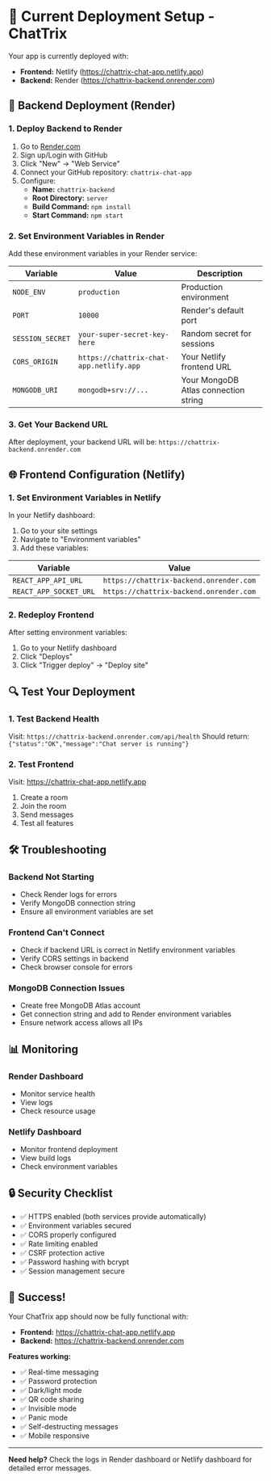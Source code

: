 # 🚀 Current Deployment Setup - ChatTrix

Your app is currently deployed with:
- **Frontend:** Netlify (https://chattrix-chat-app.netlify.app)
- **Backend:** Render (https://chattrix-backend.onrender.com)

## 🔧 Backend Deployment (Render)

### 1. Deploy Backend to Render
1. Go to [Render.com](https://render.com)
2. Sign up/Login with GitHub
3. Click "New" → "Web Service"
4. Connect your GitHub repository: `chattrix-chat-app`
5. Configure:
   - **Name:** `chattrix-backend`
   - **Root Directory:** `server`
   - **Build Command:** `npm install`
   - **Start Command:** `npm start`

### 2. Set Environment Variables in Render
Add these environment variables in your Render service:

| Variable | Value | Description |
|----------|-------|-------------|
| `NODE_ENV` | `production` | Production environment |
| `PORT` | `10000` | Render's default port |
| `SESSION_SECRET` | `your-super-secret-key-here` | Random secret for sessions |
| `CORS_ORIGIN` | `https://chattrix-chat-app.netlify.app` | Your Netlify frontend URL |
| `MONGODB_URI` | `mongodb+srv://...` | Your MongoDB Atlas connection string |

### 3. Get Your Backend URL
After deployment, your backend URL will be:
`https://chattrix-backend.onrender.com`

## 🌐 Frontend Configuration (Netlify)

### 1. Set Environment Variables in Netlify
In your Netlify dashboard:

1. Go to your site settings
2. Navigate to "Environment variables"
3. Add these variables:

| Variable | Value |
|----------|-------|
| `REACT_APP_API_URL` | `https://chattrix-backend.onrender.com` |
| `REACT_APP_SOCKET_URL` | `https://chattrix-backend.onrender.com` |

### 2. Redeploy Frontend
After setting environment variables:
1. Go to your Netlify dashboard
2. Click "Deploys"
3. Click "Trigger deploy" → "Deploy site"

## 🔍 Test Your Deployment

### 1. Test Backend Health
Visit: `https://chattrix-backend.onrender.com/api/health`
Should return: `{"status":"OK","message":"Chat server is running"}`

### 2. Test Frontend
Visit: https://chattrix-chat-app.netlify.app
1. Create a room
2. Join the room
3. Send messages
4. Test all features

## 🛠️ Troubleshooting

### Backend Not Starting
- Check Render logs for errors
- Verify MongoDB connection string
- Ensure all environment variables are set

### Frontend Can't Connect
- Check if backend URL is correct in Netlify environment variables
- Verify CORS settings in backend
- Check browser console for errors

### MongoDB Connection Issues
- Create free MongoDB Atlas account
- Get connection string and add to Render environment variables
- Ensure network access allows all IPs

## 📊 Monitoring

### Render Dashboard
- Monitor service health
- View logs
- Check resource usage

### Netlify Dashboard
- Monitor frontend deployment
- View build logs
- Check environment variables

## 🔒 Security Checklist

- ✅ HTTPS enabled (both services provide automatically)
- ✅ Environment variables secured
- ✅ CORS properly configured
- ✅ Rate limiting enabled
- ✅ CSRF protection active
- ✅ Password hashing with bcrypt
- ✅ Session management secure

## 🎉 Success!

Your ChatTrix app should now be fully functional with:
- **Frontend:** https://chattrix-chat-app.netlify.app
- **Backend:** https://chattrix-backend.onrender.com

**Features working:**
- ✅ Real-time messaging
- ✅ Password protection
- ✅ Dark/light mode
- ✅ QR code sharing
- ✅ Invisible mode
- ✅ Panic mode
- ✅ Self-destructing messages
- ✅ Mobile responsive

---

**Need help?** Check the logs in Render dashboard or Netlify dashboard for detailed error messages. 